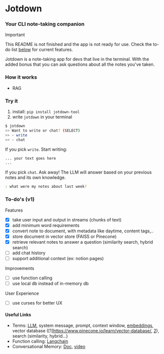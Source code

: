 # Jotdown
### Your CLI note-taking companion

> [!Important]
> This README is not finished and the app is not ready for use. Check the to-do list [below](#to-dos-v1) for current features.

Jotdown is a note-taking app for devs that live in the terminal. With the added bonus that you can ask questions about all the notes you've taken. 

### How it works
- RAG

### Try it
1. install: `pip install jotdown-tool`
2. write `jotdown` in your terminal

```bash
$ jotdown
>> Want to write or chat? (SELECT)
>> - write
>> - chat
```

If you pick `write`. Start writing:

```bash
... your text goes here
...
```

If you pick `chat`. Ask away! The LLM will answer based on your previous notes and its own knowledge.
```bash
: what were my notes about last week?
```

### To-do's (v1)
Features
- [x] take user input and output in streams (chunks of text)
- [x] add minimum word requirements
- [x] convert note to document, with metadata like daytime, content tags,..
- [x] store document in vector store (FAISS or Pinecone)
- [x] retrieve relevant notes to answer a question (similarity search, hybrid search)
- [ ] add chat history
- [ ] support additional context (ex: notion pages)

Improvements
- [ ] use function calling
- [ ] use local db instead of in-memory db

User Experience
- [ ] use curses for better UX


#### Useful Links
- Terms: [LLM](https://youtu.be/zjkBMFhNj_g?si=9AeYiS8D-dtSxyjK), system message, prompt, context window, [embeddings](https://platform.openai.com/docs/guides/embeddings?lang=python), vector database ([1]https://www.pinecone.io/learn/vector-database/, [2](https://python.langchain.com/v0.2/docs/integrations/vectorstores/pinecone/)), search (similarity, hybrid...)
- Function calling: [Langchain](https://python.langchain.com/v0.1/docs/modules/model_io/chat/function_calling/)
- Conversational Memory: [Doc](https://python.langchain.com/v0.1/docs/use_cases/chatbots/memory_management/), [video](https://www.youtube.com/watch?v=X05uK0TZozM)